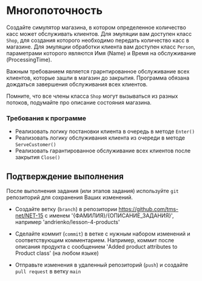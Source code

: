 ﻿# Многопоточность
Создайте симулятор магазина, в котором определенное количество касс может обслуживать клиентов. Для эмуляции вам доступен класс `Shop`, для создания которого необходимо передать количество касс в магазине.
Для эмуляции обработки клиента вам доступен класс `Person`, параметрами которого являются Имя (Name) и Время на обслуживание (ProcessingTime).

Важным требованием является грарнтированное обслуживание всех клиентов, которые зашли в магазин до закрытия.
Программа обязана дождаться завершения обслуживания всех клиентов.

Помните, что все члены класса `Shop` могут вызываться из разных потоков, подумайте про описание состояния магазина.

### Требования к программе
  - Реализовать логику постановки клиента в очередь в методе `Enter()`
  - Реализовать логику обслуживания клиента из очереди в методе `ServeCustomer()`
  - Реализовать гарантированное обслуживание всех клиентов после закрытия `Close()`

## Подтверждение выполнения
После выполнения задания (или этапов задания) используйте `git` репозиторий для сохранения Ваших изменений.

 - Создайте ветку (`branch`) в репозитории https://github.com/tms-net/NET-15 с именем '{ФАМИЛИЯ}/{ОПИСАНИЕ_ЗАДАНИЯ}', например 'andrienko/lesson-4-products'

 - Сделайте коммит (`commit`) в ветке с нужным набором изменений и соответствующим комментарием. Например, коммит после описания продукта с сообщением 'Added product attributes to Product class' (на любом языке)

 - Отправьте изменения в удаленный репозиторий (`push`) и создайте `pull request` в ветку `main`







